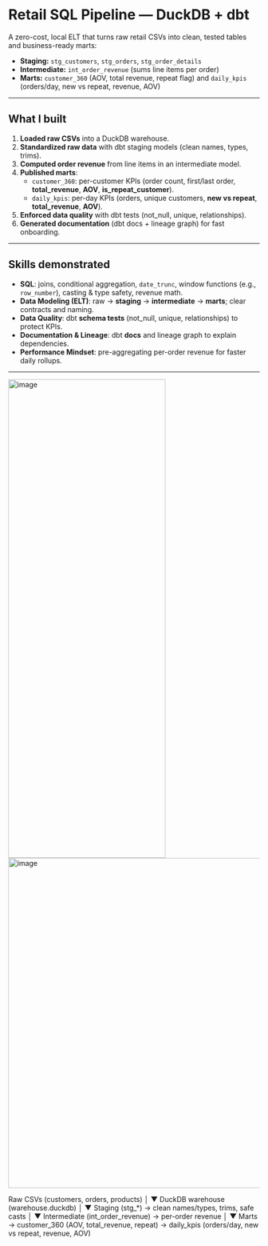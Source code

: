 # Retail SQL Pipeline — DuckDB + dbt

A zero-cost, local ELT that turns raw retail CSVs into clean, tested tables and business-ready marts:
- **Staging:** `stg_customers`, `stg_orders`, `stg_order_details`
- **Intermediate:** `int_order_revenue` (sums line items per order)
- **Marts:** `customer_360` (AOV, total revenue, repeat flag) and `daily_kpis` (orders/day, new vs repeat, revenue, AOV)

---

## What I built 

1. **Loaded raw CSVs** into a DuckDB warehouse.
2. **Standardized raw data** with dbt staging models (clean names, types, trims).
3. **Computed order revenue** from line items in an intermediate model.
4. **Published marts**:
   - `customer_360`: per-customer KPIs (order count, first/last order, **total_revenue**, **AOV**, **is_repeat_customer**).
   - `daily_kpis`: per-day KPIs (orders, unique customers, **new vs repeat**, **total_revenue**, **AOV**).
5. **Enforced data quality** with dbt tests (not_null, unique, relationships).
6. **Generated documentation** (dbt docs + lineage graph) for fast onboarding.

---

## Skills demonstrated

- **SQL**: joins, conditional aggregation, `date_trunc`, window functions (e.g., `row_number`), casting & type safety, revenue math.
- **Data Modeling (ELT)**: raw → **staging** → **intermediate** → **marts**; clear contracts and naming.
- **Data Quality**: dbt **schema tests** (not_null, unique, relationships) to protect KPIs.
- **Documentation & Lineage**: dbt **docs** and lineage graph to explain dependencies.
- **Performance Mindset**: pre-aggregating per-order revenue for faster daily rollups.

---
<img width="315" height="957" alt="image" src="https://github.com/user-attachments/assets/2eb2a1d9-9ef3-4831-809b-a0c02e7e293a" />

<img width="1399" height="660" alt="image" src="https://github.com/user-attachments/assets/50915dc2-a8b6-4d36-9d3b-97a577d9f8b0" />



Raw CSVs (customers, orders, products)
         │
         ▼
DuckDB warehouse (warehouse.duckdb)
         │
         ▼
Staging (stg_*) → clean names/types, trims, safe casts
         │
         ▼
Intermediate (int_order_revenue) → per-order revenue
         │
         ▼
Marts → customer_360 (AOV, total_revenue, repeat)
      → daily_kpis (orders/day, new vs repeat, revenue, AOV)
